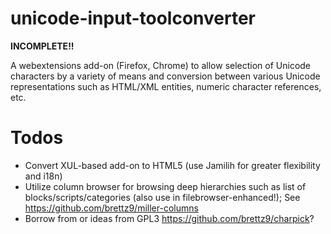 # unicode-input-toolconverter

**INCOMPLETE!!**

A webextensions add-on (Firefox, Chrome) to allow selection of Unicode
characters by a variety of means and conversion between various
Unicode representations such as HTML/XML entities, numeric
character references, etc.

# Todos

- Convert XUL-based add-on to HTML5 (use Jamilih for greater flexibility
    and i18n)
- Utilize column browser for browsing deep hierarchies such as list of
    blocks/scripts/categories (also use in filebrowser-enhanced!);
    See <https://github.com/brettz9/miller-columns>
- Borrow from or ideas from GPL3 <https://github.com/brettz9/charpick>?
